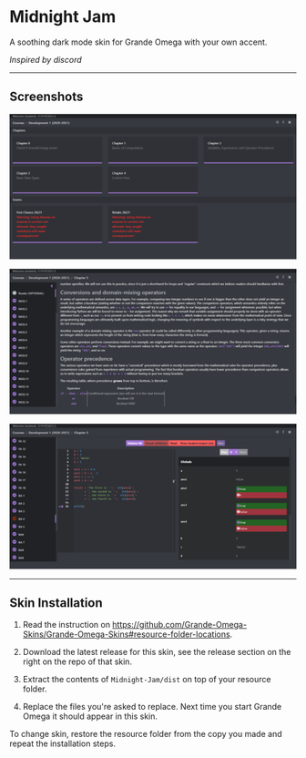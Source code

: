 <!-- @format -->

# Midnight Jam

A soothing dark mode skin for Grande Omega with your own accent.

_Inspired by discord_

---

## Screenshots

![](screenshots/1.png)

![](screenshots/2.png)

![](screenshots/3.png)

---

## Skin Installation

1. Read the instruction on https://github.com/Grande-Omega-Skins/Grande-Omega-Skins#resource-folder-locations.

2. Download the latest release for this skin, see the release section on the right on the repo of that skin.

3. Extract the contents of `Midnight-Jam/dist` on top of your resource folder.

4. Replace the files you're asked to replace. Next time you start Grande Omega it should appear in this skin.

To change skin, restore the resource folder from the copy you made and repeat the installation steps.
